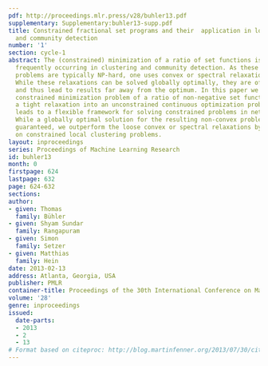 ```yaml
---
pdf: http://proceedings.mlr.press/v28/buhler13.pdf
supplementary: Supplementary:buhler13-supp.pdf
title: Constrained fractional set programs and their  application in local clustering
  and community detection
number: '1'
section: cycle-1
abstract: The (constrained) minimization of a ratio of set functions is a problem
  frequently occurring in clustering and community detection. As these optimization
  problems are typically NP-hard, one uses convex or spectral relaxations in practice.
  While these relaxations can be solved globally optimally, they are often too loose
  and thus lead to results far away from the optimum. In this paper we show that every
  constrained minimization problem of a ratio of non-negative set functions allows
  a tight relaxation into an unconstrained continuous optimization problem. This result
  leads to a flexible framework for solving constrained problems in network analysis.
  While a globally optimal solution for the resulting non-convex problem cannot be
  guaranteed, we outperform the loose convex or spectral relaxations by a large margin
  on constrained local clustering problems.
layout: inproceedings
series: Proceedings of Machine Learning Research
id: buhler13
month: 0
firstpage: 624
lastpage: 632
page: 624-632
sections: 
author:
- given: Thomas
  family: Bühler
- given: Shyam Sundar
  family: Rangapuram
- given: Simon
  family: Setzer
- given: Matthias
  family: Hein
date: 2013-02-13
address: Atlanta, Georgia, USA
publisher: PMLR
container-title: Proceedings of the 30th International Conference on Machine Learning
volume: '28'
genre: inproceedings
issued:
  date-parts:
  - 2013
  - 2
  - 13
# Format based on citeproc: http://blog.martinfenner.org/2013/07/30/citeproc-yaml-for-bibliographies/
---
```

